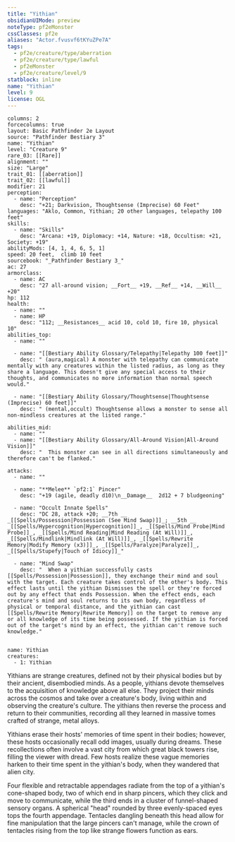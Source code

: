 ```yaml
---
title: "Yithian"
obsidianUIMode: preview
noteType: pf2eMonster
cssClasses: pf2e
aliases: "Actor.fvusvf6tKYuZPe7A" 
tags:
  - pf2e/creature/type/aberration
  - pf2e/creature/type/lawful
  - pf2eMonster
  - pf2e/creature/level/9
statblock: inline
name: "Yithian"
level: 9
license: OGL
---
```


```statblock
columns: 2
forcecolumns: true
layout: Basic Pathfinder 2e Layout
source: "Pathfinder Bestiary 3"
name: "Yithian"
level: "Creature 9"
rare_03: [[Rare]]
alignment: ""
size: "Large"
trait_01: [[aberration]]
trait_02: [[lawful]]
modifier: 21
perception:
  - name: "Perception"
    desc: "+21; Darkvision, Thoughtsense (Imprecise) 60 Feet"
languages: "Aklo, Common, Yithian; 20 other languages, telepathy 100 feet"
skills:
  - name: "Skills"
    desc: "Arcana: +19, Diplomacy: +14, Nature: +18, Occultism: +21, Society: +19"
abilityMods: [4, 1, 4, 6, 5, 1]
speed: 20 feet,  climb 10 feet
sourcebook: "_Pathfinder Bestiary 3_"
ac: 27
armorclass:
  - name: AC
    desc: "27 all-around vision; __Fort__ +19, __Ref__ +14, __Will__ +20"
hp: 112
health:
  - name: ""
  - name: HP
    desc: "112; __Resistances__ acid 10, cold 10, fire 10, physical 10"
abilities_top:
  - name: ""

  - name: "[[Bestiary Ability Glossary/Telepathy|Telepathy 100 feet]]"
    desc: " (aura,magical) A monster with telepathy can communicate mentally with any creatures within the listed radius, as long as they share a language. This doesn't give any special access to their thoughts, and communicates no more information than normal speech would."

  - name: "[[Bestiary Ability Glossary/Thoughtsense|Thoughtsense (Imprecise) 60 feet]]"
    desc: " (mental,occult) Thoughtsense allows a monster to sense all non-mindless creatures at the listed range."

abilities_mid:
  - name: ""
  - name: "[[Bestiary Ability Glossary/All-Around Vision|All-Around Vision]]"
    desc: "  This monster can see in all directions simultaneously and therefore can't be flanked."

attacks:
  - name: ""

  - name: "**Melee** `pf2:1` Pincer"
    desc: "+19 (agile, deadly d10)\n__Damage__  2d12 + 7 bludgeoning"

  - name: "Occult Innate Spells"
    desc: "DC 28, attack +20; __7th __  _[[Spells/Possession|Possession (See Mind Swap)]]_; __5th __  _[[Spells/Hypercognition|Hypercognition]]_, _[[Spells/Mind Probe|Mind Probe]]_, _[[Spells/Mind Reading|Mind Reading (At Will)]]_, _[[Spells/Mindlink|Mindlink (At Will)]]_, _[[Spells/Rewrite Memory|Modify Memory (x3)]]_, _[[Spells/Paralyze|Paralyze]]_, _[[Spells/Stupefy|Touch of Idiocy]]_"

  - name: "Mind Swap"
    desc: "  When a yithian successfully casts [[Spells/Possession|Possession]], they exchange their mind and soul with the target. Each creature takes control of the other's body. This effect lasts until the yithian Dismisses the spell or they're forced out by any effect that ends Possession. When the effect ends, each creature's mind and soul returns to its own body, regardless of physical or temporal distance, and the yithian can cast [[Spells/Rewrite Memory|Rewrite Memory]] on the target to remove any or all knowledge of its time being possessed. If the yithian is forced out of the target's mind by an effect, the yithian can't remove such knowledge."
 
```

```encounter-table
name: Yithian
creatures:
  - 1: Yithian
```



Yithians are strange creatures, defined not by their physical bodies but by their ancient, disembodied minds. As a people, yithians devote themselves to the acquisition of knowledge above all else. They project their minds across the cosmos and take over a creature's body, living within and observing the creature's culture. The yithians then reverse the process and return to their communities, recording all they learned in massive tomes crafted of strange, metal alloys.

Yithians erase their hosts' memories of time spent in their bodies; however, these hosts occasionally recall odd images, usually during dreams. These recollections often involve a vast city from which great black towers rise, filling the viewer with dread. Few hosts realize these vague memories harken to their time spent in the yithian's body, when they wandered that alien city.

Four flexible and retractable appendages radiate from the top of a yithian's cone-shaped body, two of which end in sharp pincers, which they click and move to communicate, while the third ends in a cluster of funnel-shaped sensory organs. A spherical "head" rounded by three evenly-spaced eyes tops the fourth appendage. Tentacles dangling beneath this head allow for fine manipulation that the large pincers can't manage, while the crown of tentacles rising from the top like strange flowers function as ears.
